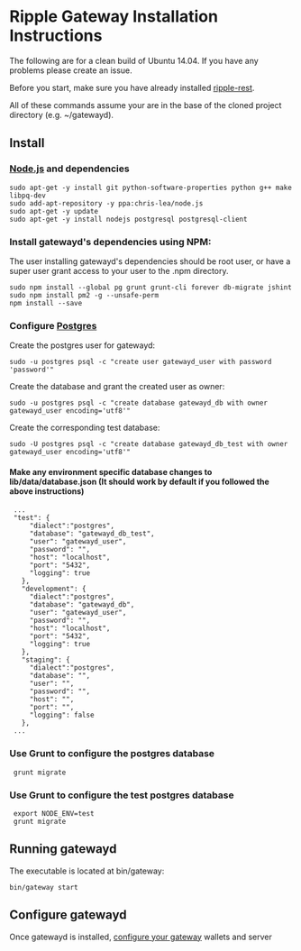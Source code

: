 # Ripple Gateway Installation Instructions

The following are for a clean build of Ubuntu 14.04. If you have any problems please create an issue.

Before you start, make sure you have already installed [ripple-rest](https://github.com/ripple/ripple-rest).

All of these commands assume your are in the base of the cloned project directory (e.g. ~/gatewayd).

## Install

### [Node.js](http://stackoverflow.com/questions/16302436/install-nodejs-on-ubuntu-12-10) and dependencies

    sudo apt-get -y install git python-software-properties python g++ make libpq-dev
    sudo add-apt-repository -y ppa:chris-lea/node.js
    sudo apt-get -y update
    sudo apt-get -y install nodejs postgresql postgresql-client

### Install gatewayd's dependencies using NPM:

The user installing gatewayd's dependencies should be root user, or have a super user grant access to your user to the .npm directory.

    sudo npm install --global pg grunt grunt-cli forever db-migrate jshint
    sudo npm install pm2 -g --unsafe-perm
    npm install --save

### Configure [Postgres](https://help.ubuntu.com/community/PostgreSQL)

Create the postgres user for gatewayd:

    sudo -u postgres psql -c "create user gatewayd_user with password 'password'"

Create the database and grant the created user as owner:

    sudo -u postgres psql -c "create database gatewayd_db with owner gatewayd_user encoding='utf8'"
    
Create the corresponding test database:
    
    sudo -U postgres psql -c "create database gatewayd_db_test with owner gatewayd_user encoding='utf8'"    

#### Make any environment specific database changes to lib/data/database.json (It should work by default if you followed the above instructions)
 
     ...
     "test": {
         "dialect":"postgres",
         "database": "gatewayd_db_test",
         "user": "gatewayd_user",
         "password": "",
         "host": "localhost",
         "port": "5432",
         "logging": true
       },
       "development": {
         "dialect":"postgres",
         "database": "gatewayd_db",
         "user": "gatewayd_user",
         "password": "",
         "host": "localhost",
         "port": "5432",
         "logging": true
       },
       "staging": {
         "dialect":"postgres",
         "database": "",
         "user": "",
         "password": "",
         "host": "",
         "port": "",
         "logging": false
       },
     ...
 
### Use Grunt to configure the postgres database

     grunt migrate
 
### Use Grunt to configure the test postgres database

     export NODE_ENV=test
     grunt migrate  

## Running gatewayd

The executable is located at bin/gateway:

    bin/gateway start

## Configure gatewayd

Once gatewayd is installed, [configure your gateway](https://ripple.com/build/gatewayd/#configuration) wallets and server
